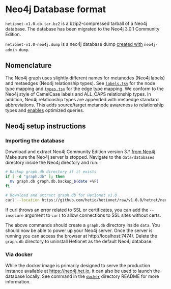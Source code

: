 # Neo4j Database format

`hetionet-v1.0.db.tar.bz2` is a bzip2-compressed tarball of a Neo4j database. The database has been migrated to the Neo4j 3.0.1 Community Edition.

`hetionet-v1.0-neo4j.dump` is a neo4j database dump [created with](https://github.com/hetio/hetionet/issues/43#issuecomment-1179821443) `neo4j-admin dump`.

## Nomenclature

The Neo4j graph uses slightly different names for metanodes (Neo4j labels) and metaedges (Neo4j relationship types).
See [`labels.tsv`](labels.tsv) for the node type mapping and [`types.tsv`](types.tsv) for the edge type mapping.
We conform to the Neo4j style of CamelCase labels and ALL_CAPS relationship types.
In addition, Neo4j relationship types are appended with metaedge standard abbreviations.
This adds source/target metanode awareness to relationship types and [enables](https://think-lab.github.io/d/112/#6 "Query Optimization · Using the neo4j graph database for hetnets · Thinklab Discussion in Project Rephetio") optimized queries.

## Neo4j setup instructions

### Importing the database

Download and extract Neo4j Community Edition version 3.* [from Neo4j](http://neo4j.com/download/other-releases/ "Neo4j Releases").
Make sure the Neo4j server is stopped.
Navigate to the `data/databases` directory inside the Neo4j directory and run:

```sh
# Backup graph.db directory if it exists
if [ -d "graph.db" ]; then
  mv graph.db graph.db.backup_$(date +%F)
fi

# Download and extract graph.db for Hetionet v1.0
curl --location https://github.com/hetio/hetionet/raw/v1.0.0/hetnet/neo4j/hetionet-v1.0.db.tar.bz2 | tar --extract --bzip2
```

If curl throws an error related to SSL or certificates,
you can add the `--insecure` argument to `curl` to allow connections to SSL sites without certs.

The above commands should create a `graph.db` directory inside `data`.
You should now be able to power up your Neo4j server.
Once the server is running you can access the browser at http://localhost:7474/.
Delete the `graph.db` directory to uninstall Hetionet as the default Neo4j database.

### Via docker

While the docker image is primarily designed to serve the production instance available at <https://neo4j.het.io>,
it can also be used to launch the database locally.
See command in the [`docker`](docker#running-the-docker) directory README for more information.
